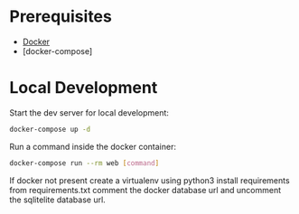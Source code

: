 

# Prerequisites

- [Docker](https://docs.docker.com/docker-for-mac/install/)  
- [docker-compose]

# Local Development

Start the dev server for local development:
```bash
docker-compose up -d 
```

Run a command inside the docker container:

```bash
docker-compose run --rm web [command]
```


If docker not present
create a virtualenv using python3
install requirements from requirements.txt
comment the docker database url and uncomment the sqlitelite database url.


